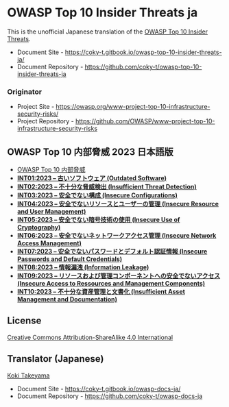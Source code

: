 # OWASP Top 10 Insider Threats ja

This is the unofficial Japanese translation of the [OWASP Top 10 Insider Threats](https://github.com/OWASP/www-project-top-10-infrastructure-security-risks).

- Document Site - <https://coky-t.gitbook.io/owasp-top-10-insider-threats-ja/>
- Document Repository - <https://github.com/coky-t/owasp-top-10-insider-threats-ja>

### Originator

- Project Site - <https://owasp.org/www-project-top-10-infrastructure-security-risks/>
- Project Repository - <https://github.com/OWASP/www-project-top-10-infrastructure-security-risks>

## OWASP Top 10 内部脅威 2023 日本語版

- [OWASP Top 10 内部脅威](Document/index.md)
- [**INT01:2023 – 古いソフトウェア (Outdated Software)**](Document/docs/2023/INT01_2023-Outdated_Software.md)
- [**INT02:2023 – 不十分な脅威検出 (Insufficient Threat Detection)**](Document/docs/2023/INT02_2023-Insufficient_Threat_Detection.md)
- [**INT03:2023 – 安全でない構成 (Insecure Configurations)**](Document/docs/2023/INT03_2023-Insecure_Configurations.md)
- [**INT04:2023 – 安全でないリソースとユーザーの管理 (Insecure Resource and User Management)**](Document/docs/2023/INT04_2023-Insecure_Resource_and_User_Management.md)
- [**INT05:2023 – 安全でない暗号技術の使用 (Insecure Use of Cryptography)**](Document/docs/2023/INT05_2023-Insecure_Use_of_Cryptography.md)
- [**INT06:2023 – 安全でないネットワークアクセス管理 (Insecure Network Access Management)**](Document/docs/2023/INT06_2023-Insecure_Network_Access_Management.md)
- [**INT07:2023 – 安全でないパスワードとデフォルト認証情報 (Insecure Passwords and Default Credentials)**](Document/docs/2023/INT07_2023-Insecure_Passwords_and_Default_Credentials.md)
- [**INT08:2023 – 情報漏洩 (Information Leakage)**](Document/docs/2023/INT08_2023-Information_Leakage.md)
- [**INT09:2023 – リソースおよび管理コンポーネントへの安全でないアクセス (Insecure Access to Ressources and Management Components)**](Document/docs/2023/INT09_2023-Insecure_Access_to_Resources_and_Management_Components.md)
- [**INT10:2023 – 不十分な資産管理と文書化 (Insufficient Asset Management and Documentation)**](Document/docs/2023/INT10_2023-Insufficient_Asset_Management_and_Documentation.md)

## License

[Creative Commons Attribution-ShareAlike 4.0 International](https://creativecommons.org/licenses/by-sa/4.0/)

## Translator (Japanese)

[Koki Takeyama](https://github.com/coky-t)

- Document Site - <https://coky-t.gitbook.io/owasp-docs-ja/>
- Document Repository - <https://github.com/coky-t/owasp-docs-ja>
